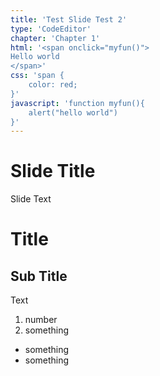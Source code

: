 ```yaml
---
title: 'Test Slide Test 2'
type: 'CodeEditor'
chapter: 'Chapter 1'
html: '<span onclick="myfun()">Hello world</span>'
css: 'span {    color: red;}'
javascript: 'function myfun(){    alert("hello world")}'
---
```

# Slide Title
Slide Text

# Title

## Sub Title
Text

1. number
1. something

- something
- something